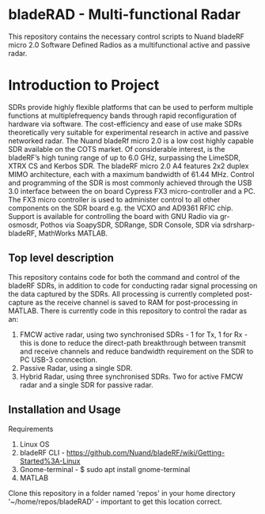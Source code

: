 # bladeRAD - Multi-functional Radar
This repository contains the necessary control scripts to Nuand bladeRF micro 2.0 Software Defined Radios as a multifunctional active and passive radar.  

# Introduction to Project 
SDRs provide highly flexible platforms that can be used to perform multiple functions at multiplefrequency bands through rapid reconfiguration of hardware via software. The cost-efficiency and ease of use make SDRs theoretically very suitable for experimental research in active and passive networked radar. The Nuand bladeRf micro 2.0 is a low cost highly capable SDR available on the COTS market. Of considerable interest, is the bladeRF’s high tuning range of up to 6.0 GHz, surpassing the LimeSDR, XTRX CS and Kerbos SDR. The bladeRF micro 2.0 A4 features 2x2 duplex MIMO architecture, each with a maximum bandwidth of 61.44 MHz. Control and programming of the SDR is most commonly achieved through the USB 3.0 interface between the on board Cypress FX3 micro-controller and a PC. The FX3 micro controller is used to administer control to all other components on the SDR board e.g. the VCXO and AD9361 RFIC chip. Support is available for controlling the board with GNU Radio via gr-osmosdr, Pothos via SoapySDR, SDRange, SDR Console, SDR via sdrsharp-bladeRF, MathWorks MATLAB.

## Top level description
This repository contains code for both the command and control of the bladeRF SDRs, in addition to code for conducting radar signal processing on the data captured by the SDRs. All processing is currently completed post-capture as the receive channel is saved to RAM for post-processing in MATLAB. 
There is currently code in this repository to control the radar as an:

1. FMCW active radar, using two synchronised SDRs - 1 for Tx, 1 for Rx - this is done to reduce the direct-path breakthrough between transmit and receive channels and reduce bandwidth requirement on the SDR to PC USB-3 conncection. 
2. Passive Radar, using a single SDR. 
3. Hybrid Radar, using three synchronised SDRs. Two for active FMCW radar and a single SDR for passive radar.  

## Installation and Usage

Requirements 
  1. Linux OS
  2. bladeRF CLI - https://github.com/Nuand/bladeRF/wiki/Getting-Started%3A-Linux
  3. Gnome-terminal - $ sudo apt install gnome-terminal
  4. MATLAB

Clone this repository in a folder named 'repos' in your home directory '~/home/repos/bladeRAD' - important to get this location correct. 

